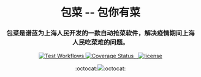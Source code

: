 <h1 align="center" style="border-bottom: none;">包菜 -- 包你有菜</h1>
<h3 align="center">包菜是谱蓝为上海人民开发的一款自动抢菜软件，解决疫情期间上海人民吃菜难的问题。</h3>
<p align="center">
    <a href="https://github.com/bradendubois/do-calculus/actions?query=workflow%3ATest+branch%3Amain">
        <img alt="Test Workflows" src="https://github.com/bradendubois/do-calculus/workflows/Test and Release/badge.svg">
    </a>
    <a href='https://coveralls.io/github/bradendubois/do-calculus?branch=main'>
        <img src='https://coveralls.io/repos/github/bradendubois/do-calculus/badge.svg?branch=main' alt='Coverage Status' />
    </a>
    <a href="https://pypi.org/project/do-calculus/">
        <img alt="" src="https://pypip.in/v/do-calculus/badge.svg">
    </a>
    <a href="https://pypi.org/project/do-calculus/">
        <img alt="" src="https://pypip.in/wheel/do-calculus/badge.svg">
    </a>
    <a href="https://github.com/planplus/bcoz/LICENSE">
        <img alt="license" src="https://img.shields.io/github/license/planplus/bcoz?style=flat-square">
    </a>
</p>
<p align="center">
:octocat:<a href="https://github.com/planplus/bcoz"><img src="https://img.shields.io/badge/-created%20for%20causal%20inference%20-blue?style=for-the-badge&logo=github"></a>:octocat:
</p>

